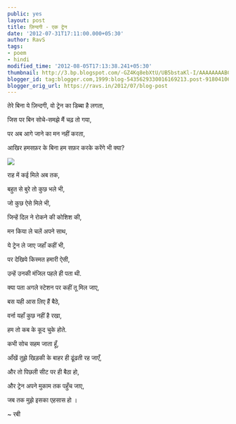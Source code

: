 ```yaml
---
public: yes
layout: post
title: ज़िन्दगी - एक ट्रेन
date: '2012-07-31T17:11:00.000+05:30'
author: RavS
tags: 
- poem 
- hindi
modified_time: '2012-08-05T17:13:38.241+05:30' 
thumbnail: http://3.bp.blogspot.com/-GZ4Kq8ebXtU/UB5bstaKl-I/AAAAAAAABCo/CUKPpocwsiA/s72-c/IMG\_0746.JPG
blogger_id: tag:blogger.com,1999:blog-5435629330016169213.post-9180410675086647450
blogger_orig_url: https://ravs.in/2012/07/blog-post
---
```


तेरे बिना ये ज़िन्दगी, वो ट्रेन का डिब्बा है लगता,

जिस पर बिन सोचे-समझे मैं चढ़ तो गया,

पर अब आगे जाने का मन नहीं करता,

आखिर हमसफ़र के बिना हम सफ़र करके करेंगे भी क्या?

[![](http://3.bp.blogspot.com/-GZ4Kq8ebXtU/UB5bstaKl-I/AAAAAAAABCo/CUKPpocwsiA/s320/IMG_0746.JPG)](http://3.bp.blogspot.com/-GZ4Kq8ebXtU/UB5bstaKl-I/AAAAAAAABCo/CUKPpocwsiA/s1600/IMG_0746.JPG)

राह में कई मिले अब तक,

बहुत से बुरे तो कुछ भले भी,

जो कुछ ऐसे मिले भी,

जिन्हें दिल ने रोकने की कोशिश की,

मन किया ले चलें अपने साथ,

ये ट्रेन ले जाए जहाँ कहीं भी,

पर देखिये किस्मत हमारी ऐसी,

उन्हें उनकी मंजिल पहले ही पता थी.

क्या पता अगले स्टेशन पर कहीं तू मिल जाए,

बस यही आस लिए हैं बैठे,

वर्ना यहाँ कुछ नहीं है रखा,

हम तो कब के कूद चुके होते.

कभी सोच सहम जाता हूँ,

आँखें तुझे खिड़की के बाहर ही ढूंढती रह जाएँ,

और तो पिछली सीट पर ही बैठा हो,

और ट्रेन अपने मुकाम तक पहुँच जाए,

जब तक मुझे इसका एहसास हो । 

~ रबी 
